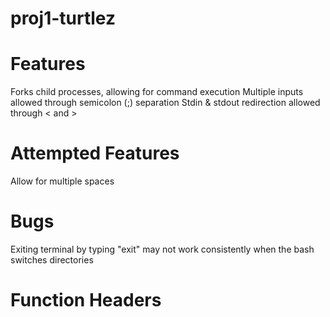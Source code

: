 # proj1-turtlez

# Features
  Forks child processes, allowing for command execution
  Multiple inputs allowed through semicolon (;) separation
  Stdin & stdout redirection allowed through < and >

# Attempted Features
  Allow for multiple spaces

# Bugs
  Exiting terminal by typing "exit" may not work consistently
  when the bash switches directories
  

# Function Headers